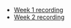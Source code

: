 - [Week 1 recording](https://pace.hosted.panopto.com/Panopto/Pages/Viewer.aspx?id=c366f814-4c30-4c89-aca1-acbd003791d4)
- [Week 2 recording](https://pace.hosted.panopto.com/Panopto/Pages/Viewer.aspx?id=c2dfbaef-e9a9-4d16-a537-acc40083e5f3)
